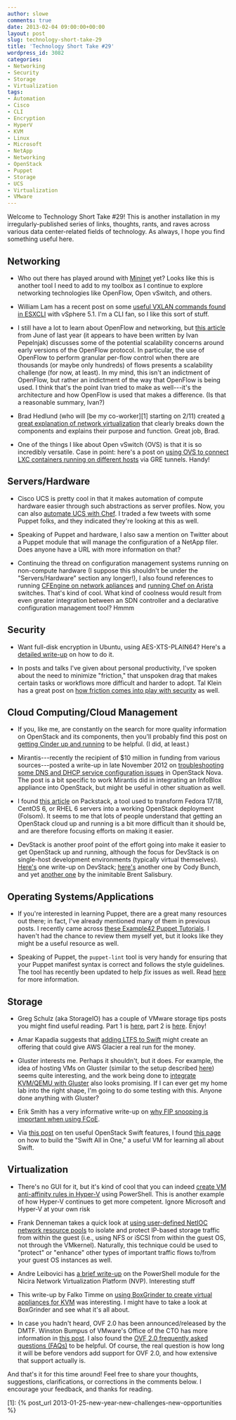 ```yaml
---
author: slowe
comments: true
date: 2013-02-04 09:00:00+00:00
layout: post
slug: technology-short-take-29
title: 'Technology Short Take #29'
wordpress_id: 3082
categories:
- Networking
- Security
- Storage
- Virtualization
tags:
- Automation
- Cisco
- CLI
- Encryption
- HyperV
- KVM
- Linux
- Microsoft
- NetApp
- Networking
- OpenStack
- Puppet
- Storage
- UCS
- Virtualization
- VMware
---
```


Welcome to Technology Short Take #29! This is another installation in my irregularly-published series of links, thoughts, rants, and raves across various data center-related fields of technology. As always, I hope you find something useful here.

## Networking

* Who out there has played around with [Mininet](http://mininet.github.com/) yet? Looks like this is another tool I need to add to my toolbox as I continue to explore networking technologies like OpenFlow, Open vSwitch, and others.

* William Lam has a recent post on some [useful VXLAN commands found in ESXCLI](http://blogs.vmware.com/vsphere/2013/01/useful-vxlan-commands-in-esxcli-5-1.html) with vSphere 5.1. I'm a CLI fan, so I like this sort of stuff.

* I still have a lot to learn about OpenFlow and networking, but [this article](http://highscalability.com/blog/2012/6/4/openflowsdn-is-not-a-silver-bullet-for-network-scalability.html) from June of last year (it appears to have been written by Ivan Pepelnjak) discusses some of the potential scalability concerns around early versions of the OpenFlow protocol. In particular, the use of OpenFlow to perform granular per-flow control when there are thousands (or maybe only hundreds) of flows presents a scalability challenge (for now, at least). In my mind, this isn't an indictment of OpenFlow, but rather an indictment of the way that OpenFlow is being used. I think that's the point Ivan tried to make as well---it's the architecture and how OpenFlow is used that makes a difference. (Is that a reasonable summary, Ivan?)

* Brad Hedlund (who will [be my co-worker][1] starting on 2/11) created [a great explanation of network virtualization](http://bradhedlund.com/2013/01/28/network-virtualization-a-next-generation-modular-platform-for-the-virtual-network/) that clearly breaks down the components and explains their purpose and function. Great job, Brad.

* One of the things I like about Open vSwitch (OVS) is that it is so incredibly versatile. Case in point: here's a post on [using OVS to connect LXC containers running on different hosts](https://s3hh.wordpress.com/2012/05/28/connecting-containers-on-several-hosts-with-open-vswitch/) via GRE tunnels. Handy!

## Servers/Hardware

* Cisco UCS is pretty cool in that it makes automation of compute hardware easier through such abstractions as server profiles. Now, you can also [automate UCS with Chef](http://www.velankani.net/cisco-ucs-automation-with-opscode-chef/). I traded a few tweets with some Puppet folks, and they indicated they're looking at this as well.

* Speaking of Puppet and hardware, I also saw a mention on Twitter about a Puppet module that will manage the configuration of a NetApp filer. Does anyone have a URL with more information on that?

* Continuing the thread on configuration management systems running on non-compute hardware (I suppose this shouldn't be under the "Servers/Hardware" section any longer!), I also found references to running [CFEngine on network apliances](http://cfengine.com/network-appliances) and [running Chef on Arista](http://wiki.opscode.com/display/chef/Chef+on+Arista) switches. That's kind of cool. What kind of coolness would result from even greater integration between an SDN controller and a declarative configuration management tool? Hmmm

## Security

* Want full-disk encryption in Ubuntu, using AES-XTS-PLAIN64? Here's a [detailed write-up](https://57un.wordpress.com/2013/02/01/full-disk-encryption-using-ubuntu-in-most-secure-mode-with-aes-xts-plain64/) on how to do it.

* In posts and talks I've given about personal productivity, I've spoken about the need to minimize "friction," that unspoken drag that makes certain tasks or workflows more difficult and harder to adopt. Tal Klein has a great post on [how friction comes into play with security](http://blogs.bromium.com/2013/01/24/the-friction-affliction/) as well.

## Cloud Computing/Cloud Management

* If you, like me, are constantly on the search for more quality information on OpenStack and its components, then you'll probably find this post on [getting Cinder up and running](http://rconradharris.com/2013/01/14/getting-cinder-up-and-running.html) to be helpful. (I did, at least.)

* Mirantis---recently the recipient of $10 million in funding from various sources---posted a write-up in late November 2012 on [troubleshooting some DNS and DHCP service configuration issues](http://www.mirantis.com/blog/dns-dhcp-service-configuration-openstack-nova/) in OpenStack Nova. The post is a bit specific to work Mirantis did in integrating an InfoBlox appliance into OpenStack, but might be useful in other situation as well.

* I found [this article](http://goodsquishy.com/2012/12/introducing-openstack-packstack/) on Packstack, a tool used to transform Fedora 17/18, CentOS 6, or RHEL 6 servers into a working OpenStack deployment (Folsom). It seems to me that lots of people understand that getting an OpenStack cloud up and running is a bit more difficult than it should be, and are therefore focusing efforts on making it easier.

* DevStack is another proof point of the effort going into make it easier to get OpenStack up and running, although the focus for DevStack is on single-host development environments (typically virtual themselves). [Here's](http://www.scalegrid.net/blog/?p=11) one write-up on DevStack; [here's](http://openstack.prov12n.com/nesting-openstack-in-openstack/) another one by Cody Bunch, and yet [another one](http://networkstatic.net/openstack-quantum-devstack-on-a-laptop-with-vmware-fusion/) by the inimitable Brent Salisbury.

## Operating Systems/Applications

* If you're interested in learning Puppet, there are a great many resources out there; in fact, I've already mentioned many of them in previous posts. I recently came across [these Example42 Puppet Tutorials](http://www.example42.com/?q=Example42PuppetTutorials). I haven't had the chance to review them myself yet, but it looks like they might be a useful resource as well.

* Speaking of Puppet, the `puppet-lint` tool is very handy for ensuring that your Puppet manifest syntax is correct and follows the style guidelines. The tool has recently been updated to help _fix_ issues as well. Read [here](http://bombasticmonkey.com/2013/01/28/fix-simple-problems-with-puppet-lint/) for more information.

## Storage

* Greg Schulz (aka StorageIO) has a couple of VMware storage tips posts you might find useful reading. Part 1 is [here](http://storageioblog.com/?p=4172), part 2 is [here](http://storageioblog.com/?p=4180). Enjoy!

* Amar Kapadia suggests that [adding LTFS to Swift](http://www.buildcloudstorage.com/2012/08/cold-storage-using-openstack-swift-vs.html) might create an offering that could give AWS Glacier a real run for the money.

* Gluster interests me. Perhaps it shouldn't, but it does. For example, the idea of hosting VMs on Gluster (similar to the setup described [here](http://blog.jebpages.com/archives/fedora-17-openstack-and-gluster-3-3/)) seems quite interesting, and the work being done to [integrate KVM/QEMU with Gluster](http://www.gluster.org/2012/11/integration-with-kvmqemu/) also looks promising. If I can ever get my home lab into the right shape, I'm going to do some testing with this. Anyone done anything with Gluster?

* Erik Smith has a very informative write-up on [why FIP snooping is important when using FCoE](http://brasstacksblog.typepad.com/brass-tacks/2013/01/yet-another-reason-why-enabling-fip-snooping-is-important-when-using-fcoe.html).

* Via [this post](http://www.17od.com/2012/12/19/ten-useful-openstack-swift-features/) on ten useful OpenStack Swift features, I found [this page](http://docs.openstack.org/developer/swift/development_saio.html) on how to build the "Swift All in One," a useful VM for learning all about Swift.

## Virtualization

* There's no GUI for it, but it's kind of cool that you can indeed [create VM anti-affinity rules in Hyper-V](http://www.ravichaganti.com/blog/?p=2712) using PowerShell. This is another example of how Hyper-V continues to get more competent. Ignore Microsoft and Hyper-V at your own risk

* Frank Denneman takes a quick look at [using user-defined NetIOC network resource pools](http://frankdenneman.nl/2013/01/21/direct-ip-storage-and-using-netioc-user-defined-network-resource-pools-for-qos/) to isolate and protect IP-based storage traffic from within the guest (i.e., using NFS or iSCSI from within the guest OS, not through the VMkernel). Naturally, this technique could be used to "protect" or "enhance" other types of important traffic flows to/from your guest OS instances as well.

* Andre Leibovici has [a brief write-up](http://myvirtualcloud.net/?p=4210) on the PowerShell module for the Nicira Network Virtualization Platform (NVP). Interesting stuff

* This write-up by Falko Timme on [using BoxGrinder to create virtual appliances for KVM](http://www.howtoforge.com/creating-virtual-redhat-centos-scientific-linux-fedora-appliances-for-kvm-with-boxgrinder-fedora-17) was interesting. I might have to take a look at BoxGrinder and see what it's all about.

* In case you hadn't heard, OVF 2.0 has been announced/released by the DMTF. Winston Bumpus of VMware's Office of the CTO has more information in [this post](http://cto.vmware.com/ovf-2-0-is-here/). I also found the [OVF 2.0 frequently asked questions (FAQs)](http://dmtf.org/about/faq/ovf_faq) to be helpful. Of course, the real question is how long it will be before vendors add support for OVF 2.0, and how extensive that support actually is.

And that's it for this time around! Feel free to share your thoughts, suggestions, clarifications, or corrections in the comments below. I encourage your feedback, and thanks for reading.

[1]: {% post_url 2013-01-25-new-year-new-challenges-new-opportunities %}
